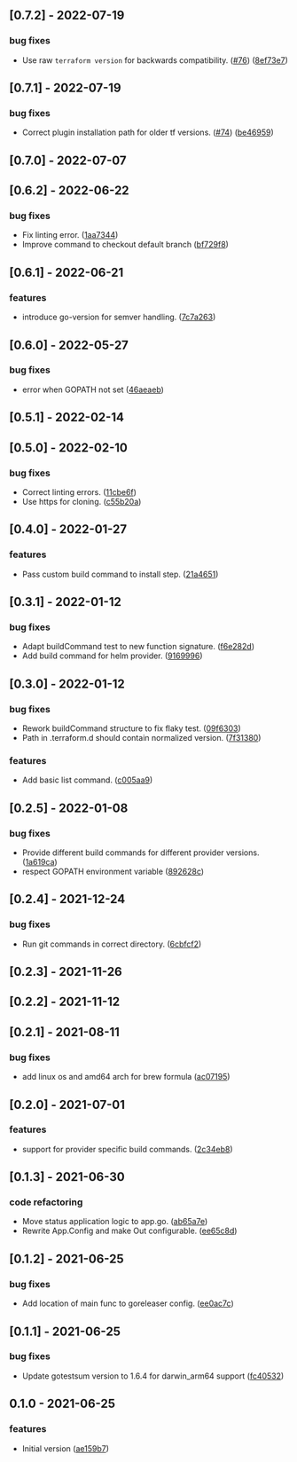 
<a name="0.7.2"></a>
## [0.7.2] - 2022-07-19
### bug fixes
- Use raw `terraform version` for backwards compatibility. ([#76](https://github.com/kreuzwerker/m1-terraform-provider-helper/issues/76)) ([8ef73e7](https://github.com/kreuzwerker/m1-terraform-provider-helper/commit/8ef73e73adb2a26bc252fcf914ce2b0e867d7474))


<a name="0.7.1"></a>
## [0.7.1] - 2022-07-19
### bug fixes
- Correct plugin installation path for older tf versions. ([#74](https://github.com/kreuzwerker/m1-terraform-provider-helper/issues/74)) ([be46959](https://github.com/kreuzwerker/m1-terraform-provider-helper/commit/be469594a2156e99395f821d0a0cc46ced903840))


<a name="0.7.0"></a>
## [0.7.0] - 2022-07-07

<a name="0.6.2"></a>
## [0.6.2] - 2022-06-22
### bug fixes
- Fix linting error. ([1aa7344](https://github.com/kreuzwerker/m1-terraform-provider-helper/commit/1aa73441d83aea882a059894ad40b19940e9ee73))
- Improve command to checkout default branch ([bf729f8](https://github.com/kreuzwerker/m1-terraform-provider-helper/commit/bf729f8cfcbd9fd3ff3377cdf6e3a3337c760536))


<a name="0.6.1"></a>
## [0.6.1] - 2022-06-21
### features
- introduce go-version for semver handling. ([7c7a263](https://github.com/kreuzwerker/m1-terraform-provider-helper/commit/7c7a263376edde733275c3c801dde1df2bd7c3ec))


<a name="0.6.0"></a>
## [0.6.0] - 2022-05-27
### bug fixes
- error when GOPATH not set ([46aeaeb](https://github.com/kreuzwerker/m1-terraform-provider-helper/commit/46aeaeb367a018d595896680d7350651f5eb5f88))


<a name="0.5.1"></a>
## [0.5.1] - 2022-02-14

<a name="0.5.0"></a>
## [0.5.0] - 2022-02-10
### bug fixes
- Correct linting errors. ([11cbe6f](https://github.com/kreuzwerker/m1-terraform-provider-helper/commit/11cbe6ff29ab2c56fd800e743a02f60a69da5fe3))
- Use https for cloning. ([c55b20a](https://github.com/kreuzwerker/m1-terraform-provider-helper/commit/c55b20aa2b03edb986bd200c4f58e84b3065f0b3))


<a name="0.4.0"></a>
## [0.4.0] - 2022-01-27
### features
- Pass custom build command to install step. ([21a4651](https://github.com/kreuzwerker/m1-terraform-provider-helper/commit/21a46511541c24ecea0c2d3bb9d7b9916b41a8a9))


<a name="0.3.1"></a>
## [0.3.1] - 2022-01-12
### bug fixes
- Adapt buildCommand test to new function signature. ([f6e282d](https://github.com/kreuzwerker/m1-terraform-provider-helper/commit/f6e282dc6258f31cc5343035201993dd249c8920))
- Add build command for helm provider. ([9169996](https://github.com/kreuzwerker/m1-terraform-provider-helper/commit/91699965f1c01d68109edfa9a2fdbc48c6f4f9d3))


<a name="0.3.0"></a>
## [0.3.0] - 2022-01-12
### bug fixes
- Rework buildCommand structure to fix flaky test. ([09f6303](https://github.com/kreuzwerker/m1-terraform-provider-helper/commit/09f63039b501319d48a8c8765254735f6e2e4f1e))
- Path in .terraform.d should contain normalized version. ([7f31380](https://github.com/kreuzwerker/m1-terraform-provider-helper/commit/7f3138028e17f081c7d454291e31d81507af6461))

### features
- Add basic list command. ([c005aa9](https://github.com/kreuzwerker/m1-terraform-provider-helper/commit/c005aa90a2eb9c3aa44ce02c0e03756cc0c11a5b))


<a name="0.2.5"></a>
## [0.2.5] - 2022-01-08
### bug fixes
- Provide different build commands for different provider versions. ([1a619ca](https://github.com/kreuzwerker/m1-terraform-provider-helper/commit/1a619caa969e6909e87d07749c112ee866c1bbf3))
- respect GOPATH environment variable ([892628c](https://github.com/kreuzwerker/m1-terraform-provider-helper/commit/892628cd3e8aed66fc1a3142ce15687d53f798a6))


<a name="0.2.4"></a>
## [0.2.4] - 2021-12-24
### bug fixes
- Run git commands in correct directory. ([6cbfcf2](https://github.com/kreuzwerker/m1-terraform-provider-helper/commit/6cbfcf23d386c61841d760f040abbfc44b91b9b7))


<a name="0.2.3"></a>
## [0.2.3] - 2021-11-26

<a name="0.2.2"></a>
## [0.2.2] - 2021-11-12

<a name="0.2.1"></a>
## [0.2.1] - 2021-08-11
### bug fixes
- add linux os and amd64 arch for brew formula ([ac07195](https://github.com/kreuzwerker/m1-terraform-provider-helper/commit/ac0719515d3cd66d6585c7aa5c74d7416fc0d88c))


<a name="0.2.0"></a>
## [0.2.0] - 2021-07-01
### features
- support for provider specific build commands. ([2c34eb8](https://github.com/kreuzwerker/m1-terraform-provider-helper/commit/2c34eb86756d5c2208258e0cadabf273bd64cba5))


<a name="0.1.3"></a>
## [0.1.3] - 2021-06-30
### code refactoring
- Move status application logic to app.go. ([ab65a7e](https://github.com/kreuzwerker/m1-terraform-provider-helper/commit/ab65a7e2a9f8a0c977dc3a2c70951155016a5a90))
- Rewrite App.Config and make Out configurable. ([ee65c8d](https://github.com/kreuzwerker/m1-terraform-provider-helper/commit/ee65c8d7cf7bc409612dd37547569af0c953f724))


<a name="0.1.2"></a>
## [0.1.2] - 2021-06-25
### bug fixes
- Add location of main func to goreleaser config. ([ee0ac7c](https://github.com/kreuzwerker/m1-terraform-provider-helper/commit/ee0ac7c7463d7db0efd10e7d84ab6e1f99f728e2))


<a name="0.1.1"></a>
## [0.1.1] - 2021-06-25
### bug fixes
- Update gotestsum version to 1.6.4 for darwin_arm64 support ([fc40532](https://github.com/kreuzwerker/m1-terraform-provider-helper/commit/fc40532e2bd793a412244f7661f255c45c8d5bf7))


<a name="0.1.0"></a>
## 0.1.0 - 2021-06-25
### features
- Initial version ([ae159b7](https://github.com/kreuzwerker/m1-terraform-provider-helper/commit/ae159b754681990f2339b95835f79452cb5fc455))

